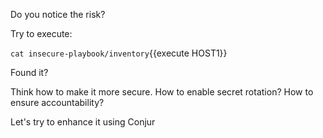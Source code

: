 
Do you notice the risk?

Try to execute: 

`cat insecure-playbook/inventory`{{execute HOST1}}

Found it?

Think how to make it more secure.
How to enable secret rotation?
How to ensure accountability?

Let's try to enhance it using Conjur
